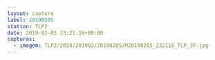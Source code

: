 ```yaml
---
layout: capture
label: 20190205
station: TLP2
date: 2019-02-05 23:21:16+00:00
capturas:
  - imagem: TLP2/2019/201902/20190205/M20190205_232116_TLP_3P.jpg
---
```

